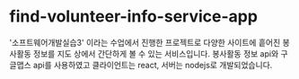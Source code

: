 # find-volunteer-info-service-app
'소프트웨어개발실습3' 이라는 수업에서 진행한 프로젝트로 다양한 사이트에 흩어진 봉사활동 정보를 지도 상에서 간단하게 볼 수 있는 서비스입니다. 봉사활동 정보 api와 구글맵스 api를 사용하였고 클라이언트는 react, 서버는 nodejs로 개발되었습니다.
